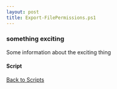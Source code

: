 ```yaml
---
layout: post
title: Export-FilePermissions.ps1
---
```


### something exciting

Some information about the exciting thing

#### Script

<script src="https://gist-it.appspot.com/github.com/BanterBoy/scripts-blog/blob/master/PowerShell/scripts/fileManagement/Export-FilePermissions.ps1" crossorigin="anonymous"></script>

<a href="/menu/_pages/scripts.html">Back to Scripts</a>
